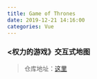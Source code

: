 ```yaml
---
title: Game of Thrones
date: 2019-12-21 14:16:00
categories: Vue
---
```

### <权力的游戏》交互式地图

> 仓库地址：[这里](https://github.com/lsq210/Game-of-Thrones)